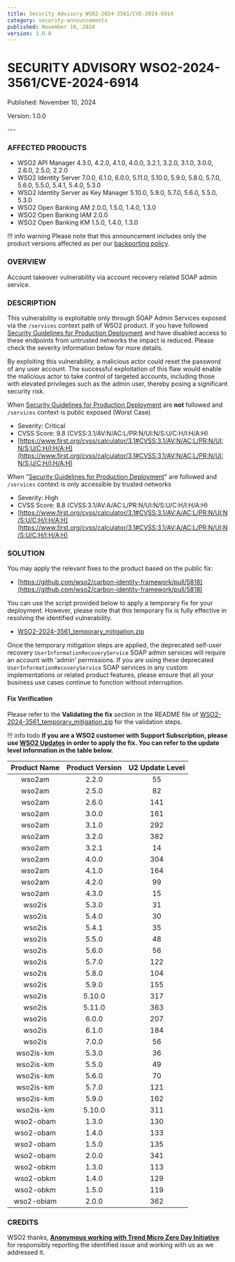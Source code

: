```yaml
---
title: Security Advisory WSO2-2024-3561/CVE-2024-6914
category: security-announcements
published: November 10, 2024
version: 1.0.0
---
```


# SECURITY ADVISORY WSO2-2024-3561/CVE-2024-6914

<p class="doc-info">Published: November 10, 2024</p>
<p class="doc-info">Version: 1.0.0</p>
---

### AFFECTED PRODUCTS
* WSO2 API Manager 4.3.0, 4.2.0, 4.1.0, 4.0.0, 3.2.1, 3.2.0, 3.1.0, 3.0.0, 2.6.0, 2.5.0, 2.2.0
* WSO2 Identity Server 7.0.0, 6.1.0, 6.0.0, 5.11.0, 5.10.0, 5.9.0, 5.8.0, 5.7.0, 5.6.0, 5.5.0, 5.4.1, 5.4.0, 5.3.0
* WSO2 Identity Server as Key Manager 5.10.0, 5.9.0, 5.7.0, 5.6.0, 5.5.0, 5.3.0
* WSO2 Open Banking AM 2.0.0, 1.5.0, 1.4.0, 1.3.0
* WSO2 Open Banking IAM 2.0.0
* WSO2 Open Banking KM 1.5.0, 1.4.0, 1.3.0

!!! info warning
    Please note that this announcement includes only the product versions affected as per our [backporting policy](https://security.docs.wso2.com/en/latest/security-processes/vulnerability-management-process/#backport-policy).


### OVERVIEW
Account takeover vulnerability via account recovery related SOAP admin service.


### DESCRIPTION
This vulnerability is exploitable only through SOAP Admin Services exposed via the `/services` context path of WSO2 product. If you have followed [Security Guidelines for Production Deployment](https://security.docs.wso2.com/en/latest/security-guidelines/security-guidelines-for-production-deployment/) and have disabled access to these endpoints from untrusted networks the impact is reduced. Please check the severity information below for more details.

By exploiting this vulnerability, a malicious actor could reset the password of any user account. The successful exploitation of this flaw would enable the malicious actor to take control of targeted accounts, including those with elevated privileges such as the admin user, thereby posing a significant security risk.

When [Security Guidelines for Production Deployment](https://security.docs.wso2.com/en/latest/security-guidelines/security-guidelines-for-production-deployment/) are **not** followed and `/services` context is public exposed (Worst Case)

* Severity: Critical
* CVSS Score: 9.8 (CVSS:3.1/AV:N/AC:L/PR:N/UI:N/S:U/C:H/I:H/A:H)
* [https://www.first.org/cvss/calculator/3.1#CVSS:3.1/AV:N/AC:L/PR:N/UI:N/S:U/C:H/I:H/A:H](https://www.first.org/cvss/calculator/3.1#CVSS:3.1/AV:N/AC:L/PR:N/UI:N/S:U/C:H/I:H/A:H)
 
When "[Security Guidelines for Production Deployment](https://security.docs.wso2.com/en/latest/security-guidelines/security-guidelines-for-production-deployment/)" are followed and `/services` context is only accessible by trusted networks

* Severity: High
* CVSS Score: 8.8 (CVSS:3.1/AV:A/AC:L/PR:N/UI:N/S:U/C:H/I:H/A:H)
* [https://www.first.org/cvss/calculator/3.1#CVSS:3.1/AV:A/AC:L/PR:N/UI:N/S:U/C:H/I:H/A:H](https://www.first.org/cvss/calculator/3.1#CVSS:3.1/AV:A/AC:L/PR:N/UI:N/S:U/C:H/I:H/A:H)


### SOLUTION
You may apply the relevant fixes to the product based on the public fix: 

* [https://github.com/wso2/carbon-identity-framework/pull/5818](https://github.com/wso2/carbon-identity-framework/pull/5818)

You can use the script provided below to apply a temporary fix for your deployment. However, please note that this temporary fix is fully effective in resolving the identified vulnerability.

* [WSO2-2024-3561_temporary_mitigation.zip]({{#base_path#}}/assets/attachments/WSO2-2024-3561_temporary_mitigation.zip)

Once the temporary mitigation steps are applied, the deprecated self-user recovery `UserInformationRecoveryService` SOAP admin services will require an account with 'admin' permissions. If you are using these deprecated `UserInformationRecoveryService` SOAP services in any custom implementations or related product features, please ensure that all your business use cases continue to function without interruption.

#### Fix Verification 

Please refer to the **Validating the fix** section in the README file of [WSO2-2024-3561_temporary_mitigation.zip]({{#base_path#}}/public-artifacts/WSO2-2024-3561_temporary_mitigation.zip) for the validation steps.

!!! info todo
    **If you are a WSO2 customer with Support Subscription, please use [WSO2 Updates](https://wso2.com/updates/) in order to apply the fix. You can refer to the update level information in the table below.**

| Product Name | Product Version | U2 Update Level |
|:------------:|:---------------:|:---------------:|
| wso2am       | 2.2.0           | 55              |
| wso2am       | 2.5.0           | 82              |
| wso2am       | 2.6.0           | 141             |
| wso2am       | 3.0.0           | 161             |
| wso2am       | 3.1.0           | 292             |
| wso2am       | 3.2.0           | 382             |
| wso2am       | 3.2.1           | 14              |
| wso2am       | 4.0.0           | 304             |
| wso2am       | 4.1.0           | 164             |
| wso2am       | 4.2.0           | 99              |
| wso2am       | 4.3.0           | 15              |
| wso2is       | 5.3.0           | 31              |
| wso2is       | 5.4.0           | 30              |
| wso2is       | 5.4.1           | 35              |
| wso2is       | 5.5.0           | 48              |
| wso2is       | 5.6.0           | 56              |
| wso2is       | 5.7.0           | 122             |
| wso2is       | 5.8.0           | 104             |
| wso2is       | 5.9.0           | 155             |
| wso2is       | 5.10.0          | 317             |
| wso2is       | 5.11.0          | 363             |
| wso2is       | 6.0.0           | 207             |
| wso2is       | 6.1.0           | 184             |
| wso2is       | 7.0.0           | 56              |
| wso2is-km    | 5.3.0           | 36              |
| wso2is-km    | 5.5.0           | 49              |
| wso2is-km    | 5.6.0           | 70              |
| wso2is-km    | 5.7.0           | 121             |
| wso2is-km    | 5.9.0           | 162             |
| wso2is-km    | 5.10.0          | 311             |
| wso2-obam    | 1.3.0           | 130             |
| wso2-obam    | 1.4.0           | 133             |
| wso2-obam    | 1.5.0           | 135             |
| wso2-obam    | 2.0.0           | 341             |
| wso2-obkm    | 1.3.0           | 113             |
| wso2-obkm    | 1.4.0           | 129             |
| wso2-obkm    | 1.5.0           | 119             |
| wso2-obiam   | 2.0.0           | 362             |


### CREDITS
WSO2 thanks, **[Anonymous working with Trend Micro Zero Day Initiative]()** for responsibly reporting the identified issue and working with us as we addressed it.
